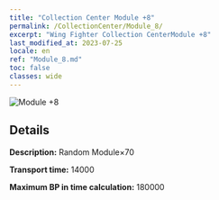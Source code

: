 ```yaml
---
title: "Collection Center Module +8"
permalink: /CollectionCenter/Module_8/
excerpt: "Wing Fighter Collection CenterModule +8"
last_modified_at: 2023-07-25
locale: en
ref: "Module_8.md"
toc: false
classes: wide
---
```



![Module +8](/images/cc/CC_Module_5.png)

## Details

  **Description:** Random Module×70

  **Transport time:** 14000

  **Maximum BP in time calculation:** 180000

